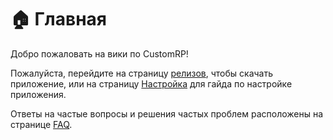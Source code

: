 # 🏠 Главная

Добро пожаловать на вики по CustomRP!

Пожалуйста, перейдите на страницу [релизов](https://github.com/maximmax42/Discord-CustomRP/releases), чтобы скачать приложение, или на страницу [Настройка](nastroika.md) для гайда по настройке приложения.

Ответы на частые вопросы и решения частых проблем расположены на странице [FAQ](faq.md).
